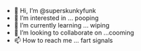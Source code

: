 - 👋 Hi, I’m @superskunkyfunk
- 👀 I’m interested in ... pooping
- 🌱 I’m currently learning ... wiping
- 💞️ I’m looking to collaborate on ...cooming
- 📫 How to reach me ... fart signals

<!---
superskunkyfunk/superskunkyfunk is a ✨ special ✨ repository because its `README.md` (this file) appears on your GitHub profile.
You can click the Preview link to take a look at your changes.
--->
